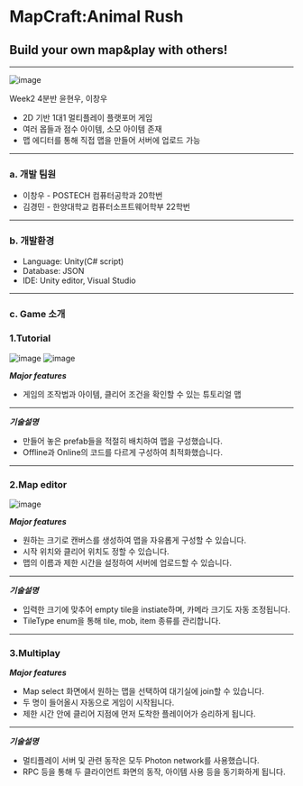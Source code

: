 # MapCraft:Animal Rush
## Build your own map&play with others!
---

![image](https://github.com/Gloveman/MadDefense/assets/20718582/0c0d1df3-78a8-4830-893b-0c836b523adc)

Week2 4분반 윤현우, 이창우

- 2D 기반 1대1 멀티플레이 플랫포머 게임
- 여러 몹들과 점수 아이템, 소모 아이템 존재
- 맵 에디터를 통해 직접 맵을 만들어 서버에 업로드 가능

---

### a. 개발 팀원

- 이창우 - POSTECH 컴퓨터공학과 20학번
- 김경민 - 한양대학교 컴퓨터소프트웨어학부 22학번

---

### b. 개발환경

- Language: Unity(C# script)
- Database: JSON
- IDE: Unity editor, Visual Studio

---

### c. Game 소개

### 1.Tutorial

![image](https://github.com/Gloveman/MadDefense/assets/20718582/c15f3898-49ba-43b1-b9af-eafbc810eb34)
![image](https://github.com/Gloveman/MadDefense/assets/20718582/554a0082-4487-4603-b524-87a2133a6b92)

***Major features***
- 게임의 조작법과 아이템, 클리어 조건을 확인할 수 있는 튜토리얼 맵

---

***기술설명***
- 만들어 놓은 prefab들을 적절히 배치하여 맵을 구성했습니다.
- Offline과 Online의 코드를 다르게 구성하여 최적화했습니다.
  
---

### 2.Map editor

![image](https://github.com/Gloveman/MadDefense/assets/20718582/d1f35346-7930-4806-bff9-27bb7704a5f7)

***Major features***
- 원하는 크기로 캔버스를 생성하여 맵을 자유롭게 구성할 수 있습니다.
- 시작 위치와 클리어 위치도 정할 수 있습니다.
- 맵의 이름과 제한 시간을 설정하여 서버에 업로드할 수 있습니다.
---

***기술설명***
- 입력한 크기에 맞추어 empty tile을 instiate하며, 카메라 크기도 자동 조정됩니다. 
- TileType enum을 통해 tile, mob, item 종류를 관리합니다.


---

### 3.Multiplay

***Major features***
- Map select 화면에서 원하는 맵을 선택하여 대기실에 join할 수 있습니다.
- 두 명이 들어올시 자동으로 게임이 시작됩니다.
- 제한 시간 안에 클리어 지점에 먼저 도착한 플레이어가 승리하게 됩니다.

---

***기술설명***
- 멀티플레이 서버 및 관련 동작은 모두 Photon network를 사용했습니다. 
- RPC 등을 통해 두 클라이언트 화면의 동작, 아이템 사용 등을 동기화하게 됩니다.


